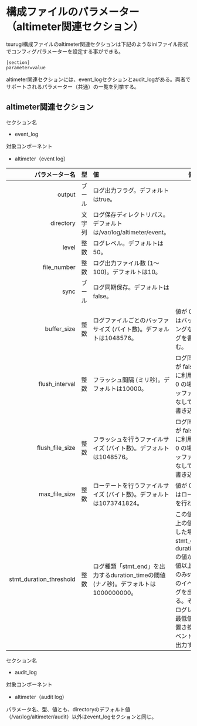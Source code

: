 # 構成ファイルのパラメーター（altimeter関連セクション）

tsurugi構成ファイルのaltimeter関連セクションは下記のようなiniファイル形式でコンフィグパラメーターを設定する事ができる。

```
[section]
parameter=value
```

altimeter関連セクションには、event_logセクションとaudit_logがある。両者でサポートされるパラメーター（共通）の一覧を列挙する。

## altimeter関連セクション
セクション名
  - event_log

対象コンポーネント

  - altimeter（event log）

|            パラメーター名 | 型 | 値                            | 備考                   |
|-------------------------:| :---: |:------------------------------|------------------------|
| output  | ブール | ログ出力フラグ。デフォルトはtrue。 |
| directory | 文字列 | ログ保存ディレクトリパス。デフォルトは/var/log/altimeter/event。 |
| level | 整数 | ログレベル。デフォルトは50。 |
| file_number | 整数 | ログ出力ファイル数 (1～100)。デフォルトは10。 |
| sync | ブール | ログ同期保存。デフォルトはfalse。 |
| buffer_size | 整数 | ログファイルごとのバッファサイズ (バイト数)。デフォルトは1048576。| 値が 0 の場合はバッファリングなしでログを書き込む。
| flush_interval | 整数 | フラッシュ間隔 (ミリ秒)。デフォルトは10000。 | ログ同期保存が false の時に利用、値が 0 の場合はバッファリングなしでログを書き込む。
| flush_file_size | 整数 | フラッシュを行うファイルサイズ (バイト数)。デフォルトは1048576。 | ログ同期保存が false の時に利用、値が 0 の場合はバッファリングなしでログを書き込む。
| max_file_size | 整数 | ローテートを行うファイルサイズ (バイト数)。デフォルトは1073741824。 | 値が 0 の場合はローテートを行わない。
| stmt_duration_threshold | 整数 | ログ種類「stmt_end」を出力するduration_timeの閾値(ナノ秒)。デフォルトは1000000000。 | この値が1以上の値を設定した場合、stmt_endのduration_timeの値がこの閾値以上の場合のみstmt_endのイベントログを出力する。その際、ログレベルを最低値(10)に置き換えてイベントログを出力する。
セクション名
  - audit_log

対象コンポーネント

  - altimeter（audit log）

パラメータ名、型、値とも、directoryのデフォルト値（/var/log/altimeter/audit）以外はevent_logセクションと同じ。